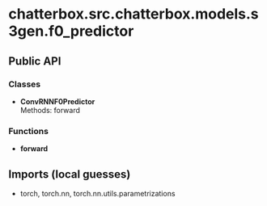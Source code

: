 # chatterbox.src.chatterbox.models.s3gen.f0_predictor

## Public API

### Classes
- **ConvRNNF0Predictor**  
  Methods: forward

### Functions
- **forward**

## Imports (local guesses)
- torch, torch.nn, torch.nn.utils.parametrizations